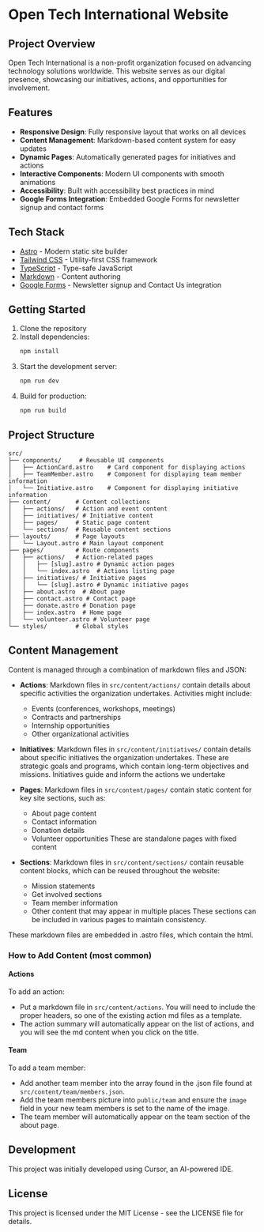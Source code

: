 # Open Tech International Website

## Project Overview

Open Tech International is a non-profit organization focused on advancing technology solutions worldwide. This website serves as our digital presence, showcasing our initiatives, actions, and opportunities for involvement.

## Features

- **Responsive Design**: Fully responsive layout that works on all devices
- **Content Management**: Markdown-based content system for easy updates
- **Dynamic Pages**: Automatically generated pages for initiatives and actions
- **Interactive Components**: Modern UI components with smooth animations
- **Accessibility**: Built with accessibility best practices in mind
- **Google Forms Integration**: Embedded Google Forms for newsletter signup and contact forms

## Tech Stack

- [Astro](https://astro.build/) - Modern static site builder
- [Tailwind CSS](https://tailwindcss.com/) - Utility-first CSS framework
- [TypeScript](https://www.typescriptlang.org/) - Type-safe JavaScript
- [Markdown](https://www.markdownguide.org/) - Content authoring
- [Google Forms](https://www.google.com/forms/about/) - Newsletter signup and Contact Us integration

## Getting Started

1. Clone the repository
2. Install dependencies:
   ```bash
   npm install
   ```
3. Start the development server:
   ```bash
   npm run dev
   ```
4. Build for production:
   ```bash
   npm run build
   ```

## Project Structure

```
src/
├── components/     # Reusable UI components
│   ├── ActionCard.astro    # Card component for displaying actions
│   ├── TeamMember.astro    # Component for displaying team member information
│   └── Initiative.astro    # Component for displaying initiative information
├── content/       # Content collections
│   ├── actions/   # Action and event content
│   ├── initiatives/ # Initiative content
│   ├── pages/     # Static page content
│   └── sections/  # Reusable content sections
├── layouts/       # Page layouts
│   └── Layout.astro # Main layout component
├── pages/         # Route components
│   ├── actions/   # Action-related pages
│   │   ├── [slug].astro # Dynamic action pages
│   │   └── index.astro  # Actions listing page
│   ├── initiatives/ # Initiative pages
│   │   └── [slug].astro # Dynamic initiative pages
│   ├── about.astro  # About page
│   ├── contact.astro # Contact page
│   ├── donate.astro # Donation page
│   ├── index.astro  # Home page
│   └── volunteer.astro # Volunteer page
└── styles/        # Global styles
```

## Content Management

Content is managed through a combination of markdown files and JSON:

- **Actions**: Markdown files in `src/content/actions/` contain details about specific activities the organization undertakes. Activities might include:
  - Events (conferences, workshops, meetings)
  - Contracts and partnerships
  - Internship opportunities
  - Other organizational activities

- **Initiatives**: Markdown files in `src/content/initiatives/` contain details about specific initiatives the organization undertakes. These are strategic goals and programs, which contain long-term objectives and missions. Initiatives guide and inform the actions we undertake

- **Pages**: Markdown files in `src/content/pages/` contain static content for key site sections, such as:
  - About page content
  - Contact information
  - Donation details
  - Volunteer opportunities
These are standalone pages with fixed content

- **Sections**: Markdown files in `src/content/sections/` contain reusable content blocks, which can be reused throughout the website:
  - Mission statements
  - Get involved sections
  - Team member information
  - Other content that may appear in multiple places
These sections can be included in various pages to maintain consistency.

These markdown files are embedded in .astro files, which contain the html. 

### How to Add Content (most common)
#### Actions
To add an action:
- Put a markdown file in `src/content/actions`. You will need to include the proper headers, so one of the existing action md files as a template.
- The action summary will automatically appear on the list of actions, and you will see the md content when you click on the title.

#### Team
To add a team member:
- Add another team member into the array found in the .json file found at `src/content/team/members.json`.
- Add the team members picture into `public/team` and ensure the `image` field in your new team members is set to the name of the image.
- The team member will automatically appear on the team section of the about page.

## Development

This project was initially developed using Cursor, an AI-powered IDE.

## License

This project is licensed under the MIT License - see the LICENSE file for details.
